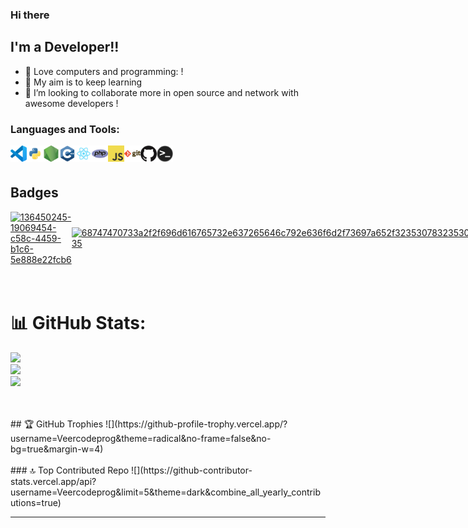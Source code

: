 ### Hi there 

<!--
**Veercodeprog/Veercodeprog** is a ✨ _special_ ✨ repository because its `README.md` (this file) appears on your GitHub profile.

Here are some ideas to get you started:

- 🔭 I’m currently working on ...
- 🌱 I’m currently learning ...
- 👯 I’m looking to collaborate on ...
- 🤔 I’m looking for help with ...
- 💬 Ask me about ...
- 📫 How to reach me: ...
- 😄 Pronouns: ...
- ⚡ Fun fact: ...
-->

## I'm a Developer!!

- 🔭 Love computers and programming: !
- 🌱 My aim is to keep learning
- 👯 I’m looking to collaborate more in open source and network with awesome developers !


### Languages and Tools:

<img align="left" alt="Visual Studio Code" width="26px" src="https://raw.githubusercontent.com/github/explore/80688e429a7d4ef2fca1e82350fe8e3517d3494d/topics/visual-studio-code/visual-studio-code.png" />
<img align="left" alt="Python" width="26px" src="https://raw.githubusercontent.com/github/explore/80688e429a7d4ef2fca1e82350fe8e3517d3494d/topics/python/python.png" />

<img align="left" alt="Node.js" width="26px" src="https://raw.githubusercontent.com/github/explore/master/topics/nodejs/nodejs.png" />

<img align="left" alt="C++" width="26px" src="https://raw.githubusercontent.com/github/explore/master/topics/cpp/cpp.png" />

<img align="left" alt="React" width="26px" src="https://raw.githubusercontent.com/github/explore/master/topics/react/react.png" />
<img align="left" alt="PHP" width="26px" src="https://raw.githubusercontent.com/github/explore/master/topics/php/php.png" />

<img align="left" alt="JavaScript" width="26px" src="https://raw.githubusercontent.com/github/explore/80688e429a7d4ef2fca1e82350fe8e3517d3494d/topics/javascript/javascript.png" />
<img align="left" alt="Git" width="26px" src="https://raw.githubusercontent.com/github/explore/80688e429a7d4ef2fca1e82350fe8e3517d3494d/topics/git/git.png" />
<img align="left" alt="GitHub" width="26px" src="https://raw.githubusercontent.com/github/explore/78df643247d429f6cc873026c0622819ad797942/topics/github/github.png" />
<img align="left" alt="Terminal" width="26px" src="https://raw.githubusercontent.com/github/explore/80688e429a7d4ef2fca1e82350fe8e3517d3494d/topics/terminal/terminal.png" />

<br />
<br />



## Badges
<div style="display: flex; justify-content: space-between; align-items: center; width: 100%;">
    <a href='https://mylearn.oracle.com/ou/learning-path/java-explorer/79726' ><img src='https://i.postimg.cc/BvdwhXjD/136450245-19069454-c58c-4459-b1c6-5e888e22fcb6.png' border='0' alt='136450245-19069454-c58c-4459-b1c6-5e888e22fcb6'/> </a>
   <a href='https://coursera.org/share/b94dd1f7f519394b6d1527870e6b57bd'><img src='https://i.postimg.cc/p5NgvL2V/68747470733a2f2f696d616765732e637265646c792e636f6d2f73697a652f323530783235302f696d616765732f33353435.png' height='180px' border='0' alt='68747470733a2f2f696d616765732e637265646c792e636f6d2f73697a652f323530783235302f696d616765732f33353435'/> </a>
</div>


<br />
<br />

###

# 📊 GitHub Stats:
![](https://github-readme-stats.vercel.app/api?username=Veercodeprog&theme=dark&hide_border=false&include_all_commits=false&count_private=false)<br/>
![](https://github-readme-streak-stats.herokuapp.com/?user=Veercodeprog&theme=dark&hide_border=false)<br/>
![](https://github-readme-stats.vercel.app/api/top-langs/?username=Veercodeprog&theme=dark&hide_border=false&include_all_commits=false&count_private=false&layout=compact)


<br />
<br />
## 🏆 GitHub Trophies
![](https://github-profile-trophy.vercel.app/?username=Veercodeprog&theme=radical&no-frame=false&no-bg=true&margin-w=4)


<br />
<br />
### 🔝 Top Contributed Repo
![](https://github-contributor-stats.vercel.app/api?username=Veercodeprog&limit=5&theme=dark&combine_all_yearly_contributions=true)

---





